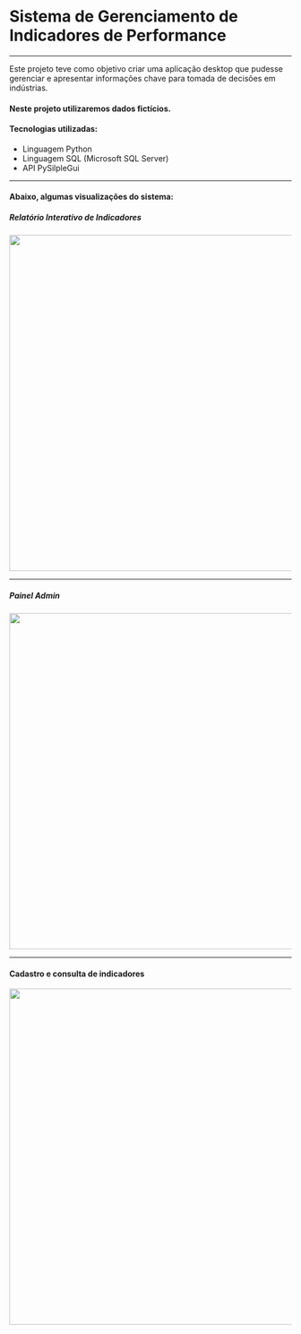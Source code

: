 # Sistema de Gerenciamento de Indicadores de Performance
___

Este projeto teve como objetivo criar uma aplicação desktop que pudesse gerenciar e apresentar informações chave para tomada de decisões em indústrias.

#### Neste projeto utilizaremos dados fictícios.

#### Tecnologias utilizadas:
* Linguagem Python
* Linguagem SQL (Microsoft SQL Server)
* API PySilpleGui
___
#### Abaixo, algumas visualizações do sistema:

##### Relatório Interativo de Indicadores

<img src="https://user-images.githubusercontent.com/92451100/158482294-b5fcd568-674d-439c-861c-da6e69703d07.PNG" width="600"><br>

___

##### Painel Admin

<img src="https://user-images.githubusercontent.com/92451100/158481905-000c836d-fc01-450e-b6c8-1d6ee100d0de.PNG" width="600"><br>
____

#### Cadastro e consulta de indicadores

<img src="https://user-images.githubusercontent.com/92451100/158481748-64501460-1abf-4f68-b9bf-3a3960121d80.PNG" width="600">
